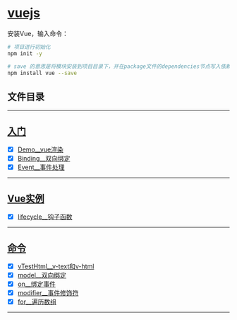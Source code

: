 
# [vuejs](../README.md)

安装Vue，输入命令：

```bash
# 项目进行初始化
npm init -y
```


```bash
# save 的意思是将模块安装到项目目录下，并在package文件的dependencies节点写入依赖
npm install vue --save
```


## 文件目录 


------------------

## [入门](src/main/webapp/com/cpucode/first)

- [x] [Demo__vue渲染](src/main/webapp/com/cpucode/first/Demo.html)
- [x] [Binding__双向绑定](src/main/webapp/com/cpucode/first/Binding.html)
- [x] [Event__事件处理](src/main/webapp/com/cpucode/first/Event.html)

-----------------

## [Vue实例](src/main/webapp/com/cpucode/lifecycle)

- [x] [lifecycle__钩子函数](src/main/webapp/com/cpucode/lifecycle/lifecycle.html)

-----------------

## [命令](src/main/webapp/com/cpucode/command)

- [x] [vTestHtml__v-text和v-html](src/main/webapp/com/cpucode/command/vTestHtml.html)
- [x] [model__双向绑定](src/main/webapp/com/cpucode/command/model.html)
- [x] [on__绑定事件](src/main/webapp/com/cpucode/command/on.html)
- [x] [modifier__事件修饰符](src/main/webapp/com/cpucode/command/modifier.html)
- [x] [for__遍历数组](src/main/webapp/com/cpucode/command/for.html)

----------------


